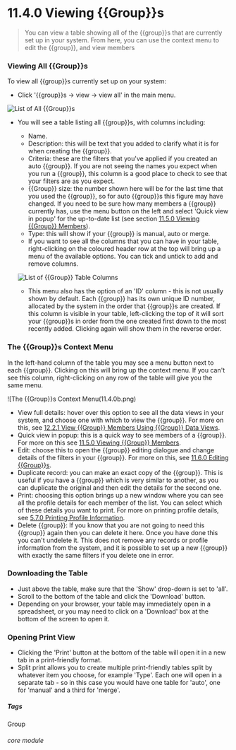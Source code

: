 # 11.4.0 Viewing {{Group}}s

> You can view a table showing all of the {{group}}s that are currently set up in your system. From here, you can use the context menu to edit the {{group}}, and view members

### Viewing All {{Group}}s

To view all {{group}}s currently set up on your system:

- Click '{{group}}s -> view -> view all' in the main menu. 

![List of All {{Group}}s](11.4.0a.png)

- You will see a table listing all {{group}}s, with columns including:
  - Name.
  - Description: this will be text that you added to clarify what it is for when creating the {{group}}.
  - Criteria: these are the filters that you've applied if you created an auto {{group}}. If you are not seeing the names you expect when you run a {{group}}, this column is a good place to check to see that your filters are as you expect.
  - {{Group}} size: the number shown here will be for the last time that you used the {{group}}, so for auto {{group}}s this figure may have changed. If you need to be sure how many members a {{group}} currently has, use the menu button on the left and select 'Quick view in popup' for the up-to-date list (see section [11.5.0  Viewing {{Group}} Members](/help/index/p/11.5.0)). 
  - Type: this will show if your {{group}} is manual, auto or merge. 
  - If you want to see all the columns that you can have in your table, right-clicking on the coloured header row at the top will bring up a menu of the available options. You can tick and untick to add and remove columns.
  
  ![List of {{Group}} Table Columns](11.4.0c.png)
  
  - This menu also has the  option of an 'ID' column - this is not usually shown by default. Each {{group}} has its own unique ID number, allocated by the system in the order that {{group}}s are created. If this column is visible in your table, left-clicking the top of it will sort your {{group}}s in order from the one created first down to the most recently added. Clicking again will show them in the reverse order.
  
### The {{Group}}s Context Menu

In the left-hand column of the table you may see a menu button next to each {{group}}. Clicking on this will bring up the context menu. If you can't see this column, right-clicking on any row of the table will give you the same menu.

![The {{Group}}s Context Menu(11.4.0b.png)

- View full details: hover over this option to see all the data views in your system, and choose one with which to view the {{group}}. For more on this, see [12.2.1 View {{Group}} Members Using {{Group}} Data Views](/help/index/p/12.2.1).
- Quick view in popup: this is a quick way to see members of a {{group}}. For more on this see [11.5.0 Viewing {{Group}} Members](/help/index/p/11.5.0).
- Edit: choose this to open the {{group}} editing dialogue and change details of the filters in your {{group}}. For more on this, see [11.6.0 Editing {{Group}}s](/help/index/p/11.6.0).
- Duplicate record: you can make an exact copy of the {{group}}. This is useful if you have a {{group}} which is very similar to another, as you can duplicate the original and then edit the details for the second one. 
- Print: choosing this option brings up a new window where you can see all the profile details for each member of the list. You can select which of these details you want to print. For more on printing profile details, see [5.7.0 Printing Profile Information](/help/index/p/5.7.0).
- Delete {{group}}: If you know that you are not going to need this {{group}} again then you can delete it here. Once you have done this you can't undelete it. This does not remove any records or profile information from the system, and it is possible to set up a new {{group}} with exactly the same filters if you delete one in error.

### Downloading the Table

- Just above the table, make sure that the 'Show' drop-down is set to 'all'. 
- Scroll to the bottom of the table and click the 'Download' button.  
- Depending on your browser, your table may immediately open in a spreadsheet, or you may need to click on a 'Download' box at the bottom of the screen to open it.

### Opening Print View 

- Clicking the 'Print' button at the bottom of the table will open it in a new tab in a print-friendly format.  
- Split print allows you to create multiple print-friendly tables split by whatever item you choose, for example 'Type'. Each one will open in a separate tab - so in this case you would have one table for 'auto', one for 'manual' and a third for 'merge'.


##### Tags
Group

###### core module

